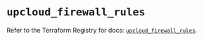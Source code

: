 # `upcloud_firewall_rules`

Refer to the Terraform Registry for docs: [`upcloud_firewall_rules`](https://registry.terraform.io/providers/upcloudltd/upcloud/5.13.1/docs/resources/firewall_rules).
